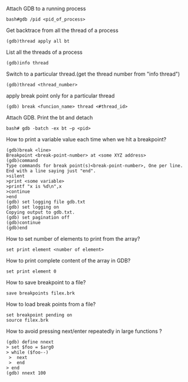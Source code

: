 
Attach GDB to a running process

```
bash#gdb /pid <pid_of_process>
```

Get backtrace from all the thread of a process
```
(gdb)thread apply all bt
```

List all the threads of a process
```
(gdb)info thread
```

Switch to a particular thread.(get the thread number from "info thread")
```
(gdb)thread <thread_number>
```

apply break point only for a particular thread
```
(gdb) break <funcion_name> thread <#thread_id>
```

Attach GDB. Print the bt and detach

```
bash# gdb -batch -ex bt –p <pid>
```

How to print a variable value each time when we hit a breakpoint?

```
(gdb)break <line>
Breakpoint <break-point-number> at <some XYZ address>
(gdb)command
Type commands for break point(s)<break-point-number>, One per line.
End with a line saying just "end".
>silent
>print <some variable>
>printf "x is %d\n",x
>continue 
>end
(gdb) set logging file gdb.txt
(gdb) set logging on
Copying output to gdb.txt.
(gdb) set pagination off
(gdb)continue
(gdb)end 
```

How to set number of elements to print from the array?
```
set print element <number of element>
```

How to print complete content of the array in GDB?
```
set print element 0
```

How to save breakpoint to a file?
```
save breakpoints filex.brk
```

How to load break points from a file?
```
set breakpoint pending on
source filex.brk
```

How to avoid pressing next/enter repeatedly in large functions ?
```
(gdb) define nnext
> set $foo = $arg0
> while ($foo--)
 >  next
 >  end
> end
(gdb) nnext 100
```

